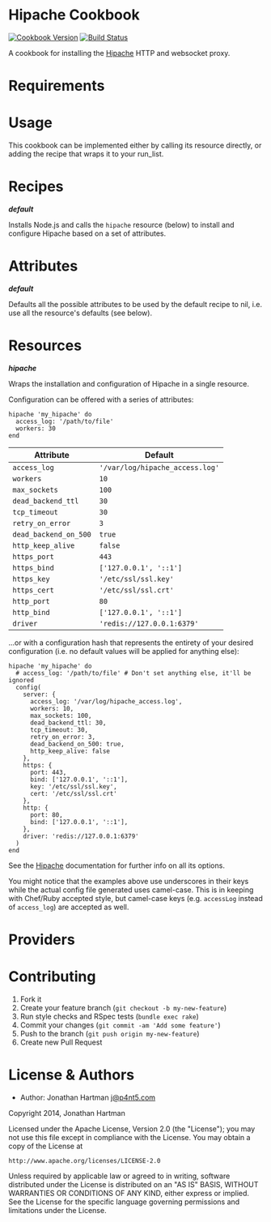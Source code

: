 Hipache Cookbook
================
[![Cookbook Version](http://img.shields.io/cookbook/v/hipache.svg)][cookbook]
[![Build Status](http://img.shields.io/travis/RoboticCheese/hipache-chef.svg)][travis]

[cookbook]: https://supermarket.getchef.com/cookbooks/hipache
[travis]: http://travis-ci.org/RoboticCheese/hipache-chef

A cookbook for installing the [Hipache](https://github.com/hipache/hipache)
HTTP and websocket proxy.

Requirements
============

Usage
=====

This cookbook can be implemented either by calling its resource directly, or
adding the recipe that wraps it to your run_list.

Recipes
=======

***default***

Installs Node.js and calls the `hipache` resource (below) to install and
configure Hipache based on a set of attributes.

Attributes
==========

***default***

Defaults all the possible attributes to be used by the default recipe to nil,
i.e. use all the resource's defaults (see below).

Resources
=========

***hipache***

Wraps the installation and configuration of Hipache in a single resource.

Configuration can be offered with a series of attributes:

    hipache 'my_hipache' do
      access_log: '/path/to/file'
      workers: 30
    end

| Attribute             | Default                         |
|-----------------------|---------------------------------|
| `access_log`          | `'/var/log/hipache_access.log'` |
| `workers`             | `10`                            |
| `max_sockets`         | `100`                           |
| `dead_backend_ttl`    | `30`                            |
| `tcp_timeout`         | `30`                            |
| `retry_on_error`      | `3`                             |
| `dead_backend_on_500` | `true`                          |
| `http_keep_alive`     | `false`                         |
| `https_port`          | `443`                           |
| `https_bind`          | `['127.0.0.1', '::1']`          |
| `https_key`           | `'/etc/ssl/ssl.key'`            |
| `https_cert`          | `'/etc/ssl/ssl.crt'`            |
| `http_port`           | `80`                            |
| `http_bind`           | `['127.0.0.1', '::1']`          |
| `driver`              | `'redis://127.0.0.1:6379'`      |

...or with a configuration hash that represents the entirety of your desired
configuration (i.e. no default values will be applied for anything else):

    hipache 'my_hipache' do
      # access_log: '/path/to/file' # Don't set anything else, it'll be ignored
      config(
        server: {
          access_log: '/var/log/hipache_access.log',
          workers: 10,
          max_sockets: 100,
          dead_backend_ttl: 30,
          tcp_timeout: 30,
          retry_on_error: 3,
          dead_backend_on_500: true,
          http_keep_alive: false
        },
        https: {
          port: 443,
          bind: ['127.0.0.1', '::1'],
          key: '/etc/ssl/ssl.key',
          cert: '/etc/ssl/ssl.crt'
        },
        http: {
          port: 80,
          bind: ['127.0.0.1', '::1'],
        },
        driver: 'redis://127.0.0.1:6379'
      )
    end

See the [Hipache](https://github.com/hipache/hipache) documentation for further
info on all its options.

You might notice that the examples above use underscores in their keys while the
actual config file generated uses camel-case. This is in keeping with Chef/Ruby
accepted style, but camel-case keys (e.g. `accessLog` instead of `access_log`)
are accepted as well.

Providers
=========

Contributing
============

1. Fork it
2. Create your feature branch (`git checkout -b my-new-feature`)
3. Run style checks and RSpec tests (`bundle exec rake`)
4. Commit your changes (`git commit -am 'Add some feature'`)
5. Push to the branch (`git push origin my-new-feature`)
6. Create new Pull Request

License & Authors
=================
- Author: Jonathan Hartman <j@p4nt5.com>

Copyright 2014, Jonathan Hartman

Licensed under the Apache License, Version 2.0 (the "License");
you may not use this file except in compliance with the License.
You may obtain a copy of the License at

    http://www.apache.org/licenses/LICENSE-2.0

Unless required by applicable law or agreed to in writing, software
distributed under the License is distributed on an "AS IS" BASIS,
WITHOUT WARRANTIES OR CONDITIONS OF ANY KIND, either express or implied.
See the License for the specific language governing permissions and
limitations under the License.
